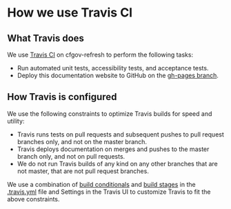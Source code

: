 # How we use Travis CI

## What Travis does
We use [Travis CI](https://travis-ci.org/) on cfgov-refresh to perform the following tasks:

- Run automated unit tests, accessibility tests, and acceptance tests.
- Deploy this documentation website to GitHub on the [gh-pages branch](https://github.com/cfpb/cfgov-refresh/tree/gh-pages).

## How Travis is configured
We use the following constraints to optimize Travis builds for speed and utility:

- Travis runs tests on pull requests and subsequent pushes to pull request branches only, and not on the master branch.
- Travis deploys documentation on merges and pushes to the master branch only, and not on pull requests.
- We do not run Travis builds of any kind on any other branches that are not master, that are not pull request branches.

We use a combination of [build conditionals](https://docs.travis-ci.com/user/conditions-v1) and [build stages](https://docs.travis-ci.com/user/build-stages/) in the [.travis.yml](https://github.com/cfpb/cfgov-refresh/blob/master/.travis.yml) file and Settings in the Travis UI to customize Travis to fit the above constraints.